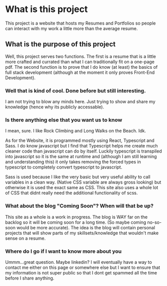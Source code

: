 # What is this project

This project is a website that hosts my Resumes and Portfolios so people can interact with my work a little more than the average resume.

## What is the purpose of this project

Well, this project serves two functions.  The first is a resume that is a little more crafted and currated than what I can traditionally fit on a one-page pdf.  The second function is to prove that I do know (at least) the basics of full stack development (although at the moment it only proves Front-End Development).

### Well that is kind of cool.  Done before but still interesting.

I am not trying to blow any minds here.  Just trying to show and share my knowledge (hence why its publicly accessable).

### Is there anything else that you want us to know

I mean, sure.  I like Rock Climbing and Long Walks on the Beach.  Idk.

As for the Website, it is programmed mostly using React, Typescript and Sass.  I do know javascript but I find that Typescript helps me create much cleaner code than javascript can do by itself.  Luckily typescript is transpiled into javascript so it is the same at runtime and (although I am still learning and understanding this) it only takes removing the forced types in typescript to completely convert typescript to javascript.

Sass is used because I like the very basic but very useful ability to call variables in a clean way. (Native CSS variable are always gross looking) but otherwise it is used the exact same as CSS.  This site also uses a whole lot of CSS that didnt really need the additional functionality of scss.

### What about the blog "Coming Soon"? When will that be up?

This site as a whole is a work in progress.  The blog is WAY far on the backlog so it will be coming soon for a long time.  (So maybe coming no-so-soon would be more accurate).  The idea is the blog will contain personal projects that will show parts of my skillsets/knowledge that wouldn't make sense on a resume.  

### Where do I go if I want to know more about you

Ummm...great question.  Maybe linkedin?  I will eventually have a way to contact me either on this page or somewhere else but I want to ensure that my information is not super public so that I dont get spammed all the time before I share anything. 
